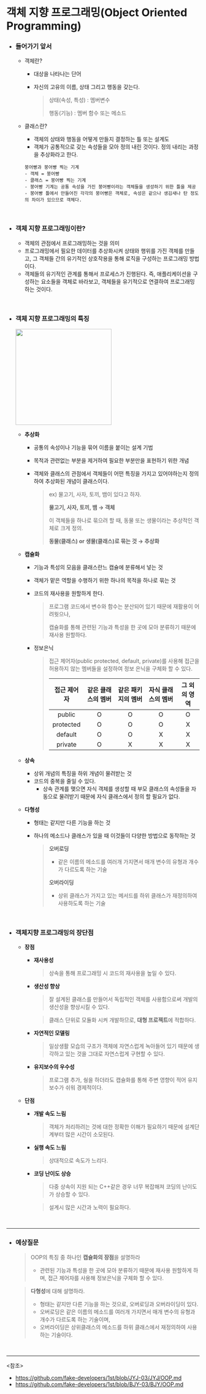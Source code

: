 # 객체 지향 프로그래밍(Object Oriented Programming)

- ### 들어가기 앞서

  - 객체란?

    - 대상을 나타나는 단어

    - 자신의 고유의 이름, 상태 그리고 행동을 갖는다.

      >상태(속성, 특성) : 멤버변수
      >
      >행동(기능) : 멤버 함수 또는 메소드

  - 클래스란?

    - 객체의 상태와 행동을 어떻게 만들지 결정하는 틀 또는 설계도
    - 객체가 공통적으로 갖는 속성들을 모아 정의 내린 것이다. 정의 내리는 과정을 추상화라고 한다.

    ~~~
    붕어빵과 붕어빵 찍는 기계
    - 객체 = 붕어빵
    - 클래스 = 붕어빵 찍는 기계
    - 붕어빵 기계는 공통 속성을 가진 붕어빵이라는 객체들을 생성하기 위한 틀을 제공
    - 붕어빵 틀에서 만들어진 각각의 붕어빵은 객체로, 속성은 같으나 생김새나 탄 정도의 차이가 있으므로 객체다.
    ~~~

<br>

- ### 객체 지향 프로그래밍이란?

  - 객체의 관점에서 프로그래밍하는 것을 의미
  - 프로그래밍에서 필요한 데이터를 추상화시켜 상태와 행위를 가진 객체를 만들고, 그 객체들 간의 유기적인 상호작용을 통해 로직을 구성하는 프로그래밍 방법이다.
  - 객체들의 유기적인 관계를 통해서 프로세스가 진행된다. 즉, 애플리케이션을 구성하는 요소들을 객체로 바라보고, 객체들을 유기적으로 연결하여 프로그래밍하는 것이다.

<br>

- ### 객체 지향 프로그래밍의 특징

  <img src="https://user-images.githubusercontent.com/61674527/104850421-512be480-5932-11eb-8c75-bf2a9791cd2e.jpg" height=250>

  - **추상화**

    - 공통의 속성이나 기능을 묶어 이름을 붙이는 설계 기법

    - 목적과 관련없는 부분을 제거하여 필요한 부분만을 표현하기 위한 개념

    - 객체와 클래스의 관점에서 객체들이 어떤 특징을 가지고 있어야하는지 정의하여 추상화된 개념이 클래스이다.

      > ex) 물고기, 사자, 토끼, 뱀이 있다고 하자.
      >
      > **물고기, 사자, 토끼, 뱀 → 객체**
      >
      > 이 객체들을 하나로 묶으려 할 때, 동물 또는 생물이라는 추상적인 객체로 크게 정의.
      >
      > **동물(클래스) or 생물(클래스)로 묶는 것 → 추상화**

  - **캡슐화**

    - 기능과 특성의 모음을 클래스란느 캡슐에 분류해서 넣는 것

    - 객체가 맡은 역할을 수행하기 위한 하나의 목적을 하나로 묶는 것

    - 코드의 재사용을 원할하게 한다.

      > 프로그램 코드에서 변수와 함수는 분산되어 있기 때문에 재활용이 어려웟으나,
      >
      > 캡슐화를 통해 관련된 기능과 특성을 한 곳에 모아 분류하기 때문에 재사용 원할하다.

    - 정보은닉

      > 접근 제어자(public protected, default, private)를 사용해 접근을 허용하지 않는 멤버들을 설정하여 정보 은닉을 구체화 할 수 있다.
      >
      > | 접근 제어자 | 같은 클래스의 멤버 | 같은 패키지의 멤버 | 자식 클래스의 멤버 | 그 외의 영역 |
      > | :---------: | :----------------: | :----------------: | :----------------: | :----------: |
      > |   public    |         O          |         O          |         O          |      O       |
      > |  protected  |         O          |         O          |         O          |      X       |
      > |   default   |         O          |         O          |         X          |      X       |
      > |   private   |         O          |         X          |         X          |      X       |

  - **상속**

    - 상위 개념의 특징을 하위 개념이 물려받는 것
    - 코드의 중복을 줄일 수 있다.
      - 상속 관계를 맺으면 자식 객체를 생성할 때 부모 클래스의 속성들을 자동으로 물려받기 때문에 자식 클래스에서 정의 할 필요가 없다.

  - **다형성**

    - 형태는 같지만 다른 기능을 하는 것

    - 하나의 메소드나 클래스가 있을 때 이것들이 다양한 방법으로 동작하는 것

      > **오버로딩**
      >
      > - 같은 이름의 메소드를 여러개 가지면서 매개 변수의 유형과 개수가 다르도록 하는 기술
      >
      > **오버라이딩**
      >
      > - 상위 클래스가 가지고 있는 메서드를 하위 클래스가 재정의하여 사용하도록 하는 기술

<br>

- ### 객체지향 프로그래밍의 장단점

  - **장점**

    - **재사용성**

      > 상속을 통해 프로그래밍 시 코드의 재사용을 높일 수 있다.

    - **생산성 향상**

      > 잘 설계된 클래스를 만들어서 독립적인 객체를 사용함으로써 개발의 생산성을 향상시킬 수 있다.

      > 클래스 단위로 모듈화 시켜 개발하므로, **대형 프로젝트**에 적합하다.

    - **자연적인 모델링**

      > 일상생활 모습의 구조가 객체에 자연스럽게 녹아들어 있기 때문에 생각하고 있는 것을 그대로 자연스럽게 구현할 수 있다.

    - **유지보수의 우수성**

      > 프로그램 추가, 쉉을 하더라도 캡슐화를 통해 주변 영향이 적어 유지보수가 쉬워 경제적이다.

  - **단점**

    - **개발 속도 느림**

      > 객체가 처리하려는 것에 대한 정확한 이해가 필요하기 때문에 설계단계부터 많은 시간이 소모된다.

    - **실행 속도 느림**

      > 상대적으로 속도가 느리다.

    - **코딩 난이도 상승**

      > 다중 상속이 지원 되는 C++같은 경우 너무 복잡해져 코딩의 난이도가 상승할 수 있다.

      > 설계시 많은 시간과 노력이 필요하다.

<br>

-------

- ### 예상질문

  > OOP의 특징 중 하나인 **캡슐화의 장점**을 설명하라
  >
  > - 관련된 기능과 특성을 한 곳에 모아 분류하기 때문에 재사용 원할하게 하며, 접근 제어자를 사용해 정보은닉을 구체화 할 수 있다.

  >**다형성**에 대해 설명하라. 
  >
  >- 형태는 같지만 다른 기능을 하는 것으로, 오버로딩과 오버라이딩이 있다.
  >- 오버로딩은 같은 이름의 메소드를 여러개 가지면서 매개 변수의 유형과 개수가 다르도록 하는 기술이며, 
  >- 오버라이딩은 상위클래스의 메소드를 하위 클래스에서 재정의하여 사용하는 기술이다.

<br>

----------

<참조>

- <https://github.com/fake-developers/1st/blob/JYJ-03/JYJ/OOP.md>
- <https://github.com/fake-developers/1st/blob/BJY-03/BJY/OOP.md>

